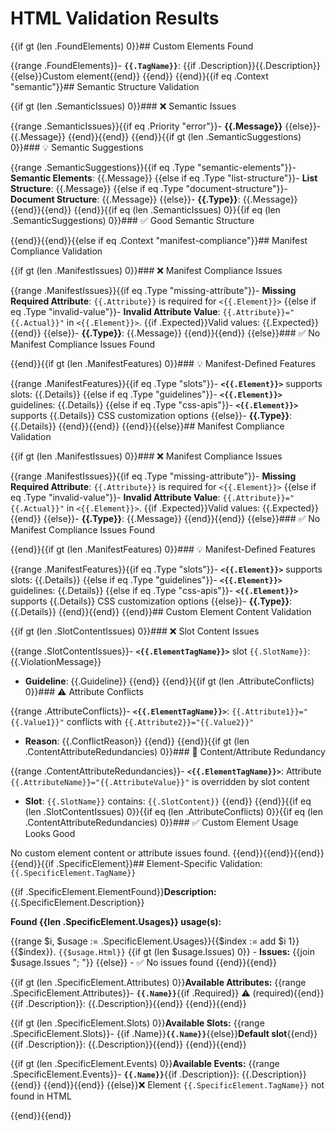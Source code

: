 # HTML Validation Results

{{if gt (len .FoundElements) 0}}## Custom Elements Found

{{range .FoundElements}}- **`{{.TagName}}`**: {{if .Description}}{{.Description}}{{else}}Custom element{{end}}
{{end}}
{{end}}{{if eq .Context "semantic"}}## Semantic Structure Validation

{{if gt (len .SemanticIssues) 0}}### ❌ Semantic Issues

{{range .SemanticIssues}}{{if eq .Priority "error"}}- **{{.Message}}**
{{else}}- {{.Message}}
{{end}}{{end}}
{{end}}{{if gt (len .SemanticSuggestions) 0}}### 💡 Semantic Suggestions

{{range .SemanticSuggestions}}{{if eq .Type "semantic-elements"}}- **Semantic Elements**: {{.Message}}
{{else if eq .Type "list-structure"}}- **List Structure**: {{.Message}}
{{else if eq .Type "document-structure"}}- **Document Structure**: {{.Message}}
{{else}}- **{{.Type}}**: {{.Message}}
{{end}}{{end}}
{{end}}{{if eq (len .SemanticIssues) 0}}{{if eq (len .SemanticSuggestions) 0}}### ✅ Good Semantic Structure

{{end}}{{end}}{{else if eq .Context "manifest-compliance"}}## Manifest Compliance Validation

{{if gt (len .ManifestIssues) 0}}### ❌ Manifest Compliance Issues

{{range .ManifestIssues}}{{if eq .Type "missing-attribute"}}- **Missing Required Attribute**: `{{.Attribute}}` is required for `<{{.Element}}>`
{{else if eq .Type "invalid-value"}}- **Invalid Attribute Value**: `{{.Attribute}}="{{.Actual}}"` in `<{{.Element}}>`. {{if .Expected}}Valid values: {{.Expected}}{{end}}
{{else}}- **{{.Type}}**: {{.Message}}
{{end}}{{end}}
{{else}}### ✅ No Manifest Compliance Issues Found

{{end}}{{if gt (len .ManifestFeatures) 0}}### 💡 Manifest-Defined Features

{{range .ManifestFeatures}}{{if eq .Type "slots"}}- **`<{{.Element}}>`** supports slots: {{.Details}}
{{else if eq .Type "guidelines"}}- **`<{{.Element}}>`** guidelines: {{.Details}}
{{else if eq .Type "css-apis"}}- **`<{{.Element}}>`** supports {{.Details}} CSS customization options
{{else}}- **{{.Type}}**: {{.Details}}
{{end}}{{end}}
{{end}}{{else}}## Manifest Compliance Validation

{{if gt (len .ManifestIssues) 0}}### ❌ Manifest Compliance Issues

{{range .ManifestIssues}}{{if eq .Type "missing-attribute"}}- **Missing Required Attribute**: `{{.Attribute}}` is required for `<{{.Element}}>`
{{else if eq .Type "invalid-value"}}- **Invalid Attribute Value**: `{{.Attribute}}="{{.Actual}}"` in `<{{.Element}}>`. {{if .Expected}}Valid values: {{.Expected}}{{end}}
{{else}}- **{{.Type}}**: {{.Message}}
{{end}}{{end}}
{{else}}### ✅ No Manifest Compliance Issues Found

{{end}}{{if gt (len .ManifestFeatures) 0}}### 💡 Manifest-Defined Features

{{range .ManifestFeatures}}{{if eq .Type "slots"}}- **`<{{.Element}}>`** supports slots: {{.Details}}
{{else if eq .Type "guidelines"}}- **`<{{.Element}}>`** guidelines: {{.Details}}
{{else if eq .Type "css-apis"}}- **`<{{.Element}}>`** supports {{.Details}} CSS customization options
{{else}}- **{{.Type}}**: {{.Details}}
{{end}}{{end}}
{{end}}## Custom Element Content Validation

{{if gt (len .SlotContentIssues) 0}}### ❌ Slot Content Issues

{{range .SlotContentIssues}}- **`<{{.ElementTagName}}>`** slot `{{.SlotName}}`: {{.ViolationMessage}}
  - **Guideline**: {{.Guideline}}
{{end}}
{{end}}{{if gt (len .AttributeConflicts) 0}}### ⚠️ Attribute Conflicts

{{range .AttributeConflicts}}- **`<{{.ElementTagName}}>`**: `{{.Attribute1}}="{{.Value1}}"` conflicts with `{{.Attribute2}}="{{.Value2}}"`
  - **Reason**: {{.ConflictReason}}
{{end}}
{{end}}{{if gt (len .ContentAttributeRedundancies) 0}}### 🔄 Content/Attribute Redundancy

{{range .ContentAttributeRedundancies}}- **`<{{.ElementTagName}}>`**: Attribute `{{.AttributeName}}="{{.AttributeValue}}"` is overridden by slot content
  - **Slot**: `{{.SlotName}}` contains: `{{.SlotContent}}`
{{end}}
{{end}}{{if eq (len .SlotContentIssues) 0}}{{if eq (len .AttributeConflicts) 0}}{{if eq (len .ContentAttributeRedundancies) 0}}### ✅ Custom Element Usage Looks Good

No custom element content or attribute issues found.
{{end}}{{end}}{{end}}{{end}}{{if .SpecificElement}}## Element-Specific Validation: `{{.SpecificElement.TagName}}`

{{if .SpecificElement.ElementFound}}**Description:** {{.SpecificElement.Description}}

**Found {{len .SpecificElement.Usages}} usage(s):**

{{range $i, $usage := .SpecificElement.Usages}}{{$index := add $i 1}}{{$index}}. `{{$usage.Html}}`
{{if gt (len $usage.Issues) 0}}   - **Issues:** {{join $usage.Issues "; "}}
{{else}}   - ✅ No issues found
{{end}}{{end}}

{{if gt (len .SpecificElement.Attributes) 0}}**Available Attributes:**
{{range .SpecificElement.Attributes}}- **`{{.Name}}`**{{if .Required}} ⚠️ (required){{end}}{{if .Description}}: {{.Description}}{{end}}
{{end}}{{end}}

{{if gt (len .SpecificElement.Slots) 0}}**Available Slots:**
{{range .SpecificElement.Slots}}- {{if .Name}}**`{{.Name}}`**{{else}}**Default slot**{{end}}{{if .Description}}: {{.Description}}{{end}}
{{end}}{{end}}

{{if gt (len .SpecificElement.Events) 0}}**Available Events:**
{{range .SpecificElement.Events}}- **`{{.Name}}`**{{if .Description}}: {{.Description}}{{end}}
{{end}}{{end}}
{{else}}❌ Element `{{.SpecificElement.TagName}}` not found in HTML

{{end}}{{end}}